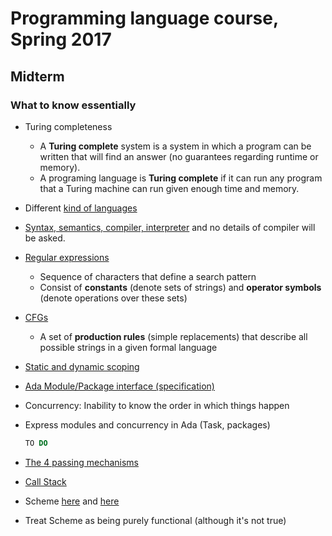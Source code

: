 # Programming language course, Spring 2017

## Midterm

### What to know essentially
- Turing completeness
    - A **Turing complete** system is a system in which a program can be written 
      that will find an answer (no guarantees regarding runtime or memory).
    - A programing language is **Turing complete** if it can run any program 
      that a Turing machine can run given enough time and memory.
- Different [kind of languages](../Lesson-1#types-of-pl)

- [Syntax, semantics, compiler, interpreter](../Lesson-2#lesson-2-syntax) and no details of compiler will be asked.
- [Regular expressions](../Lesson-2#grammars-used-to-define-the-syntax-of-pl)
    - Sequence of characters that define a search pattern
    - Consist of **constants** (denote sets of strings) and **operator symbols** (denote operations over these sets)
- [CFGs](../Lesson-2#grammars-used-to-define-the-syntax-of-pl)
    - A set of **production rules** (simple replacements) that describe 
      all possible strings in a given formal language

- [Static and dynamic scoping](../Lesson-3#scoping)
- [Ada Module/Package interface (specification)](../Lesson-3#ada)
- Concurrency: Inability to know the order in which things happen
- Express modules and concurrency in Ada (Task, packages)
  ```ada
  TO DO
  ```

- [The 4 passing mechanisms](../Lesson-4)

- [Call Stack](../Lesson-5)

- Scheme [here](../Lesson-6) and [here](../Lesson-7)
- Treat Scheme as being purely functional (although it's not true)